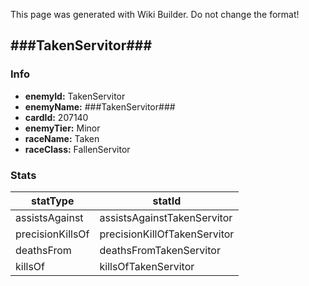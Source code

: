 <span class="wiki-builder">This page was generated with Wiki Builder. Do not change the format!</span>

## ###TakenServitor###
### Info
* **enemyId:** TakenServitor
* **enemyName:** ###TakenServitor###
* **cardId:** 207140
* **enemyTier:** Minor
* **raceName:** Taken
* **raceClass:** FallenServitor

### Stats
statType | statId
-------- | ------
assistsAgainst | assistsAgainstTakenServitor
precisionKillsOf | precisionKillOfTakenServitor
deathsFrom | deathsFromTakenServitor
killsOf | killsOfTakenServitor

